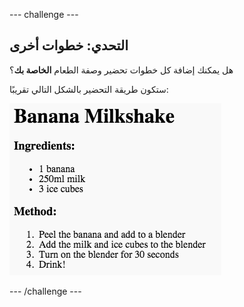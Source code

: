 --- challenge ---
## التحدي: خطوات أخرى
هل يمكنك إضافة كل خطوات تحضير وصفة الطعام __الخاصة بك__؟

ستكون طريقة التحضير بالشكل التالي تقريبًا:

![screenshot](images/recipe-more-method.png)




--- /challenge ---